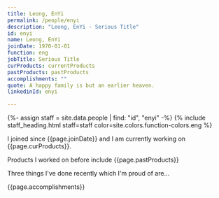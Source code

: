 ```yaml
---
title: Leong, EnYi
permalink: /people/enyi
description: "Leong, EnYi - Serious Title"
id: enyi
name: Leong, EnYi
joinDate: 1970-01-01
function: eng
jobTitle: Serious Title
curProducts: currentProducts
pastProducts: pastProducts
accomplishments: ""
quote: A happy family is but an earlier heaven.
linkedinId: enyi

---
```


{%- assign staff = site.data.people | find: "id", "enyi" -%}
{% include staff_heading.html staff=staff color=site.colors.function-colors.eng %}

<p>I joined since {{page.joinDate}} and I am currently working on {{page.curProducts}}.</p>

<p>Products I worked on before include {{page.pastProducts}}</p>

<p>Three things I've done recently which I'm proud of are...</p>
{{page.accomplishments}}
